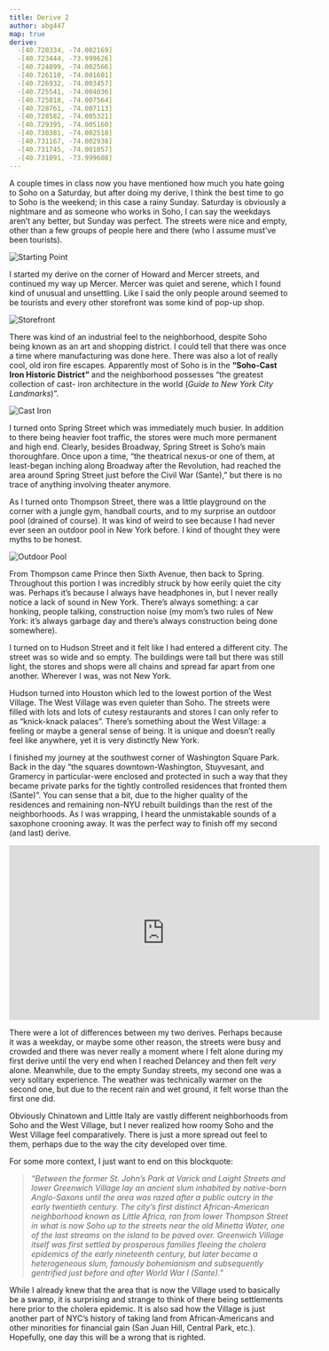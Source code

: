 ```yaml
---
title: Derive 2
author: abg447
map: true
derive:
  -[40.720334, -74.002169]
  -[40.723444, -73.999626]
  -[40.724899, -74.002566]
  -[40.726110, -74.001601]
  -[40.726932, -74.003457]
  -[40.725541, -74.004036]
  -[40.725818, -74.007564]
  -[40.728761, -74.007113]
  -[40.728582, -74.005321]
  -[40.729395, -74.005160]
  -[40.730381, -74.002518]
  -[40.731167, -74.002938]
  -[40.731745, -74.001057]
  -[40.731091, -73.999608]
---
```


A couple times in class now you have mentioned how much you hate going to Soho on a Saturday, but after doing my derive, I think the best time to go to Soho is the weekend; in this case a rainy Sunday. Saturday is obviously a nightmare and as someone who works in Soho, I can say the weekdays aren’t any better, but Sunday was perfect. The streets were nice and empty, other than a few groups of people here and there (who I assume must’ve been tourists).

![Starting Point](https://imgur.com/IB5Ggdo.jpg)

I started my derive on the corner of Howard and Mercer streets, and continued my way up Mercer. Mercer was quiet and serene, which I found kind of unusual and unsettling. Like I said the only people around seemed to be tourists and every other storefront was some kind of pop-up shop.

![Storefront](https://imgur.com/62yGoe8.jpg)

There was kind of an industrial feel to the neighborhood, despite Soho being known as an art and shopping district. I could tell that there was once a time where manufacturing was done here. There was also a lot of really cool, old iron fire escapes. Apparently most of Soho is in the **“Soho-Cast Iron Historic District”** and the neighborhood possesses “the greatest collection of cast- iron architecture in the world (_Guide to New York City Landmarks_)”.

![Cast Iron](https://imgur.com/GDUp2O8.jpg)

I turned onto Spring Street which was immediately much busier. In addition to there being heavier foot traffic, the stores were much more permanent and high end. Clearly, besides Broadway, Spring Street is Soho’s main thoroughfare. Once upon a time, “the theatrical nexus-or one of them, at least-began inching along Broadway after the Revolution, had reached the area around Spring Street just before the Civil War (Sante),” but there is no trace of anything involving theater anymore.

As I turned onto Thompson Street, there was a little playground on the corner with a jungle gym, handball courts, and to my surprise an outdoor pool (drained of course). It was kind of weird to see because I had never ever seen an outdoor pool in New York before. I kind of thought they were myths to be honest.

![Outdoor Pool](https://imgur.com/PLfB5z6.jpg)

From Thompson came Prince then Sixth Avenue, then back to Spring. Throughout this portion I was incredibly struck by how eerily quiet the city was. Perhaps it’s because I always have headphones in, but I never really notice a lack of sound in New York. There’s always something: a car honking, people talking, construction noise (my mom’s two rules of New York: it’s always garbage day and there’s always construction being done somewhere).

I turned on to Hudson Street and it felt like I had entered a different city. The street was so wide and so empty. The buildings were tall but there was still light, the stores and shops were all chains and spread far apart from one another. Wherever I was, was not New York.

Hudson turned into Houston which led to the lowest portion of the West Village. The West Village was even quieter than Soho. The streets were filled with lots and lots of cutesy restaurants and stores I can only refer to as “knick-knack palaces”. There’s something about the West Village: a feeling or maybe a general sense of being. It is unique and doesn’t really feel like anywhere, yet it is very distinctly New York.

I finished my journey at the southwest corner of Washington Square Park. Back in the day “the squares downtown-Washington, Stuyvesant, and Gramercy in particular-were enclosed and protected in such a way that they became private parks for the tightly controlled residences that fronted them (Sante)”. You can sense that a bit, due to the higher quality of the residences and remaining non-NYU rebuilt buildings than the rest of the neighborhoods. As I was wrapping, I heard the unmistakable sounds of a saxophone crooning away. It was the perfect way to finish off my second (and last) derive.

<div class="embed-responsive embed-responsive-16by9">

<iframe width="560" height="315" src="https://www.youtube.com/embed/hjcTDyMYmFw" frameborder="0" allow="autoplay; encrypted-media" allowfullscreen></iframe>

</div>

There were a lot of differences between my two derives. Perhaps because it was a weekday, or maybe some other reason, the streets were busy and crowded and there was never really a moment where I felt alone during my first derive until the very end when I reached Delancey and then felt _very_ alone. Meanwhile, due to the empty Sunday streets, my second one was a very solitary experience. The weather was technically warmer on the second one, but due to the recent rain and wet ground, it felt worse than the first one did.

Obviously Chinatown and Little Italy are vastly different neighborhoods from Soho and the West Village, but I never realized how roomy Soho and the West Village feel comparatively. There is just a more spread out feel to them, perhaps due to the way the city developed over time.

For some more context, I just want to end on this blockquote:

>_“Between the former St. John’s Park at Varick and Laight Streets and lower Greenwich Village lay an ancient slum inhabited by native-born Anglo-Saxons until the area was razed after a public outcry in the early twentieth century. The city’s first distinct African-American neighborhood known as Little Africa, ran from lower Thompson Street in what is now Soho up to the streets near the old Minetta Water, one of the last streams on the island to be paved over. Greenwich Village itself was first settled by prosperous families fleeing the cholera epidemics of the early nineteenth century, but later became a heterogeneous slum, famously bohemianism and subsequently gentrified just before and after World War I (Sante).”_

While I already knew that the area that is now the Village used to basically be a swamp, it is surprising and strange to think of there being settlements here prior to the cholera epidemic. It is also sad how the Village is just another part of NYC’s history of taking land from African-Americans and other minorities for financial gain (San Juan Hill, Central Park, etc.). Hopefully, one day this will be a wrong that is righted.
